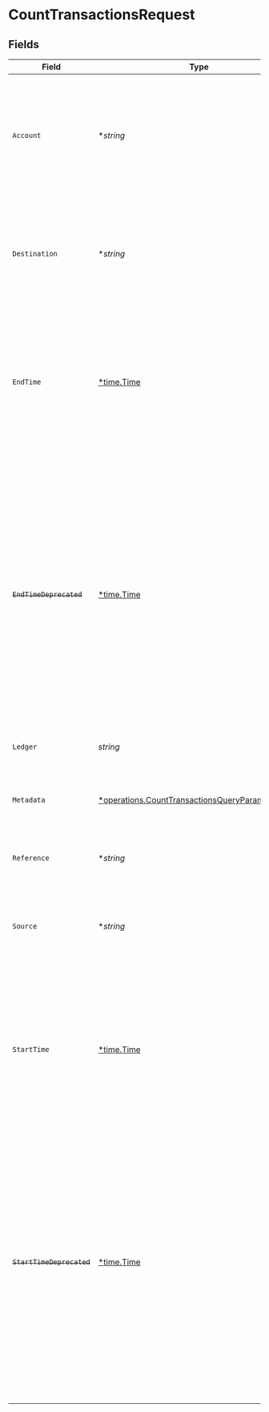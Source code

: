 # CountTransactionsRequest


## Fields

| Field                                                                                                                                                                                                                                                                                                                                               | Type                                                                                                                                                                                                                                                                                                                                                | Required                                                                                                                                                                                                                                                                                                                                            | Description                                                                                                                                                                                                                                                                                                                                         | Example                                                                                                                                                                                                                                                                                                                                             |
| --------------------------------------------------------------------------------------------------------------------------------------------------------------------------------------------------------------------------------------------------------------------------------------------------------------------------------------------------- | --------------------------------------------------------------------------------------------------------------------------------------------------------------------------------------------------------------------------------------------------------------------------------------------------------------------------------------------------- | --------------------------------------------------------------------------------------------------------------------------------------------------------------------------------------------------------------------------------------------------------------------------------------------------------------------------------------------------- | --------------------------------------------------------------------------------------------------------------------------------------------------------------------------------------------------------------------------------------------------------------------------------------------------------------------------------------------------- | --------------------------------------------------------------------------------------------------------------------------------------------------------------------------------------------------------------------------------------------------------------------------------------------------------------------------------------------------- |
| `Account`                                                                                                                                                                                                                                                                                                                                           | **string*                                                                                                                                                                                                                                                                                                                                           | :heavy_minus_sign:                                                                                                                                                                                                                                                                                                                                  | Filter transactions with postings involving given account, either as source or destination (regular expression placed between ^ and $).                                                                                                                                                                                                             | users:001                                                                                                                                                                                                                                                                                                                                           |
| `Destination`                                                                                                                                                                                                                                                                                                                                       | **string*                                                                                                                                                                                                                                                                                                                                           | :heavy_minus_sign:                                                                                                                                                                                                                                                                                                                                  | Filter transactions with postings involving given account at destination (regular expression placed between ^ and $).                                                                                                                                                                                                                               | users:001                                                                                                                                                                                                                                                                                                                                           |
| `EndTime`                                                                                                                                                                                                                                                                                                                                           | [*time.Time](https://pkg.go.dev/time#Time)                                                                                                                                                                                                                                                                                                          | :heavy_minus_sign:                                                                                                                                                                                                                                                                                                                                  | Filter transactions that occurred before this timestamp.<br/>The format is RFC3339 and is exclusive (for example, "2023-01-02T15:04:01Z" excludes the first second of 4th minute).<br/>                                                                                                                                                             |                                                                                                                                                                                                                                                                                                                                                     |
| ~~`EndTimeDeprecated`~~                                                                                                                                                                                                                                                                                                                             | [*time.Time](https://pkg.go.dev/time#Time)                                                                                                                                                                                                                                                                                                          | :heavy_minus_sign:                                                                                                                                                                                                                                                                                                                                  | : warning: ** DEPRECATED **: This will be removed in a future release, please migrate away from it as soon as possible.<br/><br/>Filter transactions that occurred before this timestamp.<br/>The format is RFC3339 and is exclusive (for example, "2023-01-02T15:04:01Z" excludes the first second of 4th minute).<br/>Deprecated, please use `endTime` instead.<br/> |                                                                                                                                                                                                                                                                                                                                                     |
| `Ledger`                                                                                                                                                                                                                                                                                                                                            | *string*                                                                                                                                                                                                                                                                                                                                            | :heavy_check_mark:                                                                                                                                                                                                                                                                                                                                  | Name of the ledger.                                                                                                                                                                                                                                                                                                                                 | ledger001                                                                                                                                                                                                                                                                                                                                           |
| `Metadata`                                                                                                                                                                                                                                                                                                                                          | [*operations.CountTransactionsQueryParamMetadata](../../../pkg/models/operations/counttransactionsqueryparammetadata.md)                                                                                                                                                                                                                            | :heavy_minus_sign:                                                                                                                                                                                                                                                                                                                                  | Filter transactions by metadata key value pairs. Nested objects can be used as seen in the example below.                                                                                                                                                                                                                                           |                                                                                                                                                                                                                                                                                                                                                     |
| `Reference`                                                                                                                                                                                                                                                                                                                                         | **string*                                                                                                                                                                                                                                                                                                                                           | :heavy_minus_sign:                                                                                                                                                                                                                                                                                                                                  | Filter transactions by reference field.                                                                                                                                                                                                                                                                                                             | ref:001                                                                                                                                                                                                                                                                                                                                             |
| `Source`                                                                                                                                                                                                                                                                                                                                            | **string*                                                                                                                                                                                                                                                                                                                                           | :heavy_minus_sign:                                                                                                                                                                                                                                                                                                                                  | Filter transactions with postings involving given account at source (regular expression placed between ^ and $).                                                                                                                                                                                                                                    | users:001                                                                                                                                                                                                                                                                                                                                           |
| `StartTime`                                                                                                                                                                                                                                                                                                                                         | [*time.Time](https://pkg.go.dev/time#Time)                                                                                                                                                                                                                                                                                                          | :heavy_minus_sign:                                                                                                                                                                                                                                                                                                                                  | Filter transactions that occurred after this timestamp.<br/>The format is RFC3339 and is inclusive (for example, "2023-01-02T15:04:01Z" includes the first second of 4th minute).<br/>                                                                                                                                                              |                                                                                                                                                                                                                                                                                                                                                     |
| ~~`StartTimeDeprecated`~~                                                                                                                                                                                                                                                                                                                           | [*time.Time](https://pkg.go.dev/time#Time)                                                                                                                                                                                                                                                                                                          | :heavy_minus_sign:                                                                                                                                                                                                                                                                                                                                  | : warning: ** DEPRECATED **: This will be removed in a future release, please migrate away from it as soon as possible.<br/><br/>Filter transactions that occurred after this timestamp.<br/>The format is RFC3339 and is inclusive (for example, "2023-01-02T15:04:01Z" includes the first second of 4th minute).<br/>Deprecated, please use `startTime` instead.<br/> |                                                                                                                                                                                                                                                                                                                                                     |